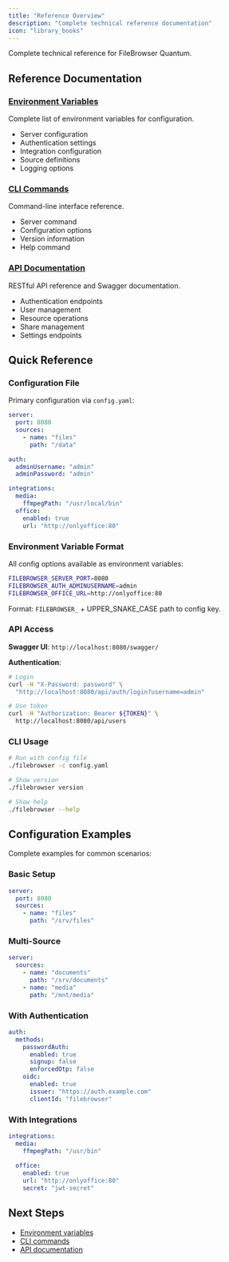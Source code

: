 ```yaml
---
title: "Reference Overview"
description: "Complete technical reference documentation"
icon: "library_books"
---
```


Complete technical reference for FileBrowser Quantum.

## Reference Documentation

### [Environment Variables](/docs/reference/environment-variables/)
Complete list of environment variables for configuration.

- Server configuration
- Authentication settings
- Integration configuration
- Source definitions
- Logging options

### [CLI Commands](/docs/reference/cli/)
Command-line interface reference.

- Server command
- Configuration options
- Version information
- Help command

### [API Documentation](/docs/reference/api/)
RESTful API reference and Swagger documentation.

- Authentication endpoints
- User management
- Resource operations
- Share management
- Settings endpoints

## Quick Reference

### Configuration File

Primary configuration via `config.yaml`:

```yaml
server:
  port: 8080
  sources:
    - name: "files"
      path: "/data"

auth:
  adminUsername: "admin"
  adminPassword: "admin"

integrations:
  media:
    ffmpegPath: "/usr/local/bin"
  office:
    enabled: true
    url: "http://onlyoffice:80"
```

### Environment Variable Format

All config options available as environment variables:

```bash
FILEBROWSER_SERVER_PORT=8080
FILEBROWSER_AUTH_ADMINUSERNAME=admin
FILEBROWSER_OFFICE_URL=http://onlyoffice:80
```

Format: `FILEBROWSER_` + UPPER_SNAKE_CASE path to config key.

### API Access

**Swagger UI**: `http://localhost:8080/swagger/`

**Authentication**:
```bash
# Login
curl -H "X-Password: password" \
  "http://localhost:8080/api/auth/login?username=admin"

# Use token
curl -H "Authorization: Bearer ${TOKEN}" \
  http://localhost:8080/api/users
```

### CLI Usage

```bash
# Run with config file
./filebrowser -c config.yaml

# Show version
./filebrowser version

# Show help
./filebrowser --help
```

## Configuration Examples

Complete examples for common scenarios:

### Basic Setup

```yaml
server:
  port: 8080
  sources:
    - name: "files"
      path: "/srv/files"
```

### Multi-Source

```yaml
server:
  sources:
    - name: "documents"
      path: "/srv/documents"
    - name: "media"
      path: "/mnt/media"
```

### With Authentication

```yaml
auth:
  methods:
    passwordAuth:
      enabled: true
      signup: false
      enforcedOtp: false
    oidc:
      enabled: true
      issuer: "https://auth.example.com"
      clientId: "filebrowser"
```

### With Integrations

```yaml
integrations:
  media:
    ffmpegPath: "/usr/bin"
  
  office:
    enabled: true
    url: "http://onlyoffice:80"
    secret: "jwt-secret"
```

## Next Steps

- [Environment variables](/docs/reference/environment-variables/)
- [CLI commands](/docs/reference/cli/)
- [API documentation](/docs/reference/api/)
